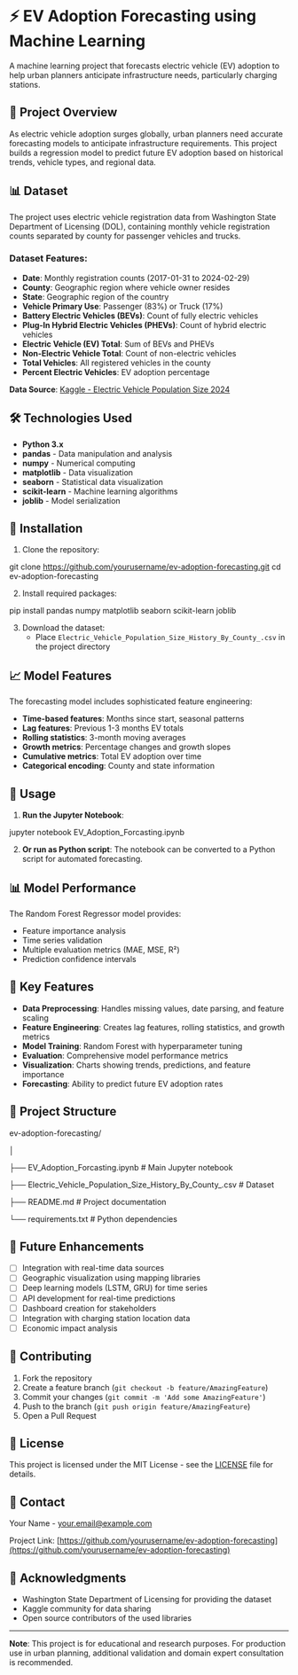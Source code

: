 # ⚡ EV Adoption Forecasting using Machine Learning

A machine learning project that forecasts electric vehicle (EV) adoption to help urban planners anticipate infrastructure needs, particularly charging stations.

## 🚗 Project Overview

As electric vehicle adoption surges globally, urban planners need accurate forecasting models to anticipate infrastructure requirements. This project builds a regression model to predict future EV adoption based on historical trends, vehicle types, and regional data.

## 📊 Dataset

The project uses electric vehicle registration data from Washington State Department of Licensing (DOL), containing monthly vehicle registration counts separated by county for passenger vehicles and trucks.

### Dataset Features:
- **Date**: Monthly registration counts (2017-01-31 to 2024-02-29)
- **County**: Geographic region where vehicle owner resides
- **State**: Geographic region of the country
- **Vehicle Primary Use**: Passenger (83%) or Truck (17%)
- **Battery Electric Vehicles (BEVs)**: Count of fully electric vehicles
- **Plug-In Hybrid Electric Vehicles (PHEVs)**: Count of hybrid electric vehicles
- **Electric Vehicle (EV) Total**: Sum of BEVs and PHEVs
- **Non-Electric Vehicle Total**: Count of non-electric vehicles
- **Total Vehicles**: All registered vehicles in the county
- **Percent Electric Vehicles**: EV adoption percentage

**Data Source**: [Kaggle - Electric Vehicle Population Size 2024](https://www.kaggle.com/datasets/sahirmaharajj/electric-vehicle-population-size-2024)

## 🛠️ Technologies Used

- **Python 3.x**
- **pandas** - Data manipulation and analysis
- **numpy** - Numerical computing
- **matplotlib** - Data visualization
- **seaborn** - Statistical data visualization
- **scikit-learn** - Machine learning algorithms
- **joblib** - Model serialization

## 🚀 Installation

1. Clone the repository:

git clone https://github.com/yourusername/ev-adoption-forecasting.git
cd ev-adoption-forecasting

2. Install required packages:

pip install pandas numpy matplotlib seaborn scikit-learn joblib


3. Download the dataset:
   - Place `Electric_Vehicle_Population_Size_History_By_County_.csv` in the project directory

## 📈 Model Features

The forecasting model includes sophisticated feature engineering:

- **Time-based features**: Months since start, seasonal patterns
- **Lag features**: Previous 1-3 months EV totals
- **Rolling statistics**: 3-month moving averages
- **Growth metrics**: Percentage changes and growth slopes
- **Cumulative metrics**: Total EV adoption over time
- **Categorical encoding**: County and state information

## 🔧 Usage

1. **Run the Jupyter Notebook**:

jupyter notebook EV_Adoption_Forcasting.ipynb


2. **Or run as Python script**:
The notebook can be converted to a Python script for automated forecasting.

## 📊 Model Performance

The Random Forest Regressor model provides:
- Feature importance analysis
- Time series validation
- Multiple evaluation metrics (MAE, MSE, R²)
- Prediction confidence intervals

## 🎯 Key Features

- **Data Preprocessing**: Handles missing values, date parsing, and feature scaling
- **Feature Engineering**: Creates lag features, rolling statistics, and growth metrics
- **Model Training**: Random Forest with hyperparameter tuning
- **Evaluation**: Comprehensive model performance metrics
- **Visualization**: Charts showing trends, predictions, and feature importance
- **Forecasting**: Ability to predict future EV adoption rates

## 📁 Project Structure

ev-adoption-forecasting/

│

├── EV_Adoption_Forcasting.ipynb           # Main Jupyter notebook

├── Electric_Vehicle_Population_Size_History_By_County_.csv  # Dataset

├── README.md                              # Project documentation

└── requirements.txt                       # Python dependencies


## 🔮 Future Enhancements

- [ ] Integration with real-time data sources
- [ ] Geographic visualization using mapping libraries
- [ ] Deep learning models (LSTM, GRU) for time series
- [ ] API development for real-time predictions
- [ ] Dashboard creation for stakeholders
- [ ] Integration with charging station location data
- [ ] Economic impact analysis

## 🤝 Contributing

1. Fork the repository
2. Create a feature branch (`git checkout -b feature/AmazingFeature`)
3. Commit your changes (`git commit -m 'Add some AmazingFeature'`)
4. Push to the branch (`git push origin feature/AmazingFeature`)
5. Open a Pull Request

## 📝 License

This project is licensed under the MIT License - see the [LICENSE](LICENSE) file for details.

## 📧 Contact

Your Name - your.email@example.com

Project Link: [https://github.com/yourusername/ev-adoption-forecasting](https://github.com/yourusername/ev-adoption-forecasting)

## 🙏 Acknowledgments

- Washington State Department of Licensing for providing the dataset
- Kaggle community for data sharing
- Open source contributors of the used libraries

---

**Note**: This project is for educational and research purposes. For production use in urban planning, additional validation and domain expert consultation is recommended.
